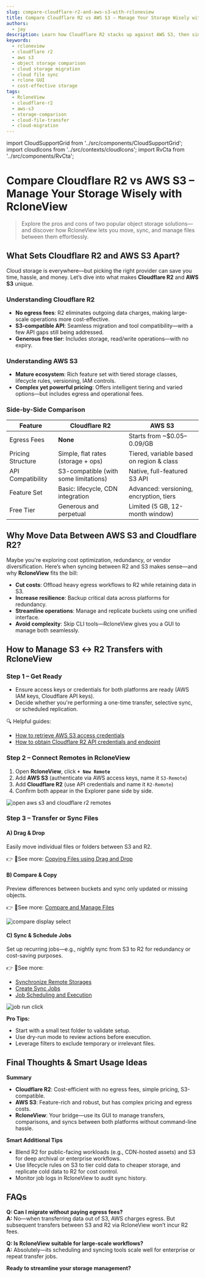 ```yaml
---
slug: compare-cloudflare-r2-and-aws-s3-with-rcloneview
title: Compare Cloudflare R2 vs AWS S3 – Manage Your Storage Wisely with RcloneView
authors:
  - jay
description: Learn how Cloudflare R2 stacks up against AWS S3, then simplify transferring, syncing, and managing files between them using RcloneView.
keywords:
  - rcloneview
  - cloudflare r2
  - aws s3
  - object storage comparison
  - cloud storage migration
  - cloud file sync
  - rclone GUI
  - cost-effective storage
tags:
  - RcloneView
  - cloudflare-r2
  - aws-s3
  - storage-comparison
  - cloud-file-transfer
  - cloud-migration
---
```

import CloudSupportGrid from '../src/components/CloudSupportGrid';
import cloudIcons from '../src/contexts/cloudIcons';
import RvCta from '../src/components/RvCta';

# Compare Cloudflare R2 vs AWS S3 – Manage Your Storage Wisely with RcloneView

> Explore the pros and cons of two popular object storage solutions—and discover how RcloneView lets you move, sync, and manage files between them effortlessly.

## What Sets Cloudflare R2 and AWS S3 Apart?

Cloud storage is everywhere—but picking the right provider can save you time, hassle, and money. Let’s dive into what makes **Cloudflare R2** and **AWS S3** unique.

<!-- truncate -->
### Understanding Cloudflare R2

- **No egress fees**: R2 eliminates outgoing data charges, making large-scale operations more cost-effective.  
- **S3-compatible API**: Seamless migration and tool compatibility—with a few API gaps still being addressed.  
- **Generous free tier**: Includes storage, read/write operations—with no expiry.  

### Understanding AWS S3

- **Mature ecosystem**: Rich feature set with tiered storage classes, lifecycle rules, versioning, IAM controls. 
- **Complex yet powerful pricing**: Offers intelligent tiering and varied options—but includes egress and operational fees. 

### Side-by-Side Comparison

| Feature           | Cloudflare R2                         | AWS S3                                   |
| ----------------- | ------------------------------------- | ---------------------------------------- |
| Egress Fees       | **None**                              | Starts from ~$0.05–0.09/GB               |
| Pricing Structure | Simple, flat rates (storage + ops)    | Tiered, variable based on region & class |
| API Compatibility | S3-compatible (with some limitations) | Native, full-featured S3 API             |
| Feature Set       | Basic: lifecycle, CDN integration     | Advanced: versioning, encryption, tiers  |
| Free Tier         | Generous and perpetual                | Limited (5 GB, 12-month window)          |


## Why Move Data Between AWS S3 and Cloudflare R2?

Maybe you're exploring cost optimization, redundancy, or vendor diversification. Here’s when syncing between R2 and S3 makes sense—and why **RcloneView** fits the bill:

- **Cut costs**: Offload heavy egress workflows to R2 while retaining data in S3.  
- **Increase resilience**: Backup critical data across platforms for redundancy.  
- **Streamline operations**: Manage and replicate buckets using one unified interface.  
- **Avoid complexity**: Skip CLI tools—RcloneView gives you a GUI to manage both seamlessly.


<!-- Obsidian note: CTA 컴포넌트 -->
<RvCta imageSrc="/img/rcloneview-preview.png" downloadUrl="https://rcloneview.com/src/download.html" />

## How to Manage S3 ↔ R2 Transfers with RcloneView

### Step 1 – Get Ready

- Ensure access keys or credentials for both platforms are ready (AWS IAM keys, Cloudflare API keys).  
- Decide whether you're performing a one-time transfer, selective sync, or scheduled replication.

🔍 Helpful guides:
- [How to retrieve AWS S3 access credentials](/support/howto/cloud-storage-setting/aws-account-info)
- [How to obtain Cloudflare R2 API credentials and endpoint](/support/howto/cloud-storage-setting/cloudflare-r2-credential)

### Step 2 – Connect Remotes in RcloneView

1. Open **RcloneView**, click **`+ New Remote`**  
2. Add **AWS S3** (authenticate via AWS access keys, name it `S3-Remote`)  
3. Add **Cloudflare R2** (use API credentials and name it `R2-Remote`)  
4. Confirm both appear in the Explorer pane side by side.

<img src="/support/images/en/tutorials/open-aws-s3-and-cloudflare-r2-remotes.png" alt="open aws s3 and cloudflare r2 remotes" class="img-medium img-center" />

### Step 3 – Transfer or Sync Files

#### A) Drag & Drop  
Easily move individual files or folders between S3 and R2.

👉 See more: [Copying Files using Drag and Drop](/support/howto/rcloneview-basic/browse-and-manage-remote-storage#copying-files-using-drag-and-drop)
#### B) Compare & Copy 
Preview differences between buckets and sync only updated or missing objects.

👉 See more: [Compare and Manage Files](/support/howto/rcloneview-basic/compare-folder-contents#compare-results-and-manage-files)

<img src="/support/images/en/howto/rcloneview-basic/compare-display-select.png" alt="compare display select" class="img-medium img-center" />

#### C) Sync & Schedule Jobs  
Set up recurring jobs—e.g., nightly sync from S3 to R2 for redundancy or cost-saving purposes.

👉 See more:
- [Synchronize Remote Storages](/support/howto/rcloneview-basic/synchronize-remote-storages)
- [Create Sync Jobs](/support/howto/rcloneview-basic/create-sync-jobs)
- [Job Scheduling and Execution](/support/howto/rcloneview-advanced/job-scheduling-and-execution)

<img src="/support/images/en/howto/rcloneview-basic/job-run-click.png" alt="job run click" class="img-medium img-center" />

**Pro Tips:**  
- Start with a small test folder to validate setup.  
- Use dry-run mode to review actions before execution.  
- Leverage filters to exclude temporary or irrelevant files.


## Final Thoughts & Smart Usage Ideas

**Summary**  
- **Cloudflare R2**: Cost-efficient with no egress fees, simple pricing, S3-compatible.  
- **AWS S3**: Feature-rich and robust, but has complex pricing and egress costs.  
- **RcloneView**: Your bridge—use its GUI to manage transfers, comparisons, and syncs between both platforms without command-line hassle.

**Smart Additional Tips**  
- Blend R2 for public-facing workloads (e.g., CDN-hosted assets) and S3 for deep archival or enterprise workflows.  
- Use lifecycle rules on S3 to tier cold data to cheaper storage, and replicate cold data to R2 for cost control.  
- Monitor job logs in RcloneView to audit sync history.


## FAQs

**Q: Can I migrate without paying egress fees?**  
**A:** No—when transferring data out of S3, AWS charges egress. But subsequent transfers between S3 and R2 via RcloneView won’t incur R2 fees.

**Q: Is RcloneView suitable for large-scale workflows?**  
**A:** Absolutely—its scheduling and syncing tools scale well for enterprise or repeat transfer jobs.


**Ready to streamline your storage management?**  


<CloudSupportGrid />